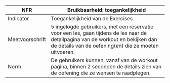 | NFR             | Bruikbaarheid: toegankelijkheid                                                                                                                                                           |
|-----------------|-------------------------------------------------------------------------------------------------------------------------------------------------------------------------------------------|
| Indicator       | Toegankelijkheid van de Exercises                                                                                                                                                         |
| Meetvoorschrift | 5 ingelogde gebruikers, met een reservatie voor een les, gaan tijdens de les naar de detailpagina van de workout en bekijken dan de details van de oefening(en) die ze moeten uitvoeren.  |
| Norm            | De gebruikers kunnen, vanaf van de workout pagina, binnen 2 seconden de details zien van de oefening die ze wensen te raadplegen.                                                      |
